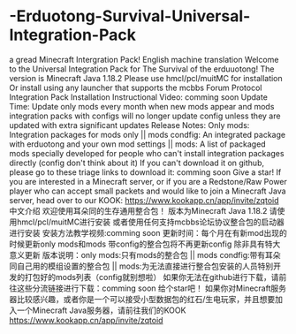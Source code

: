 # -Erduotong-Survival-Universal-Integration-Pack

a gread Minecraft Intergration Pack!
English     machine translation
Welcome to the Universal Integration Pack for The Survival of the erduuotong!
The version is Minecraft Java 1.18.2
Please use hmcl/pcl/muitMC for installation
Or install using any launcher that supports the mcbbs Forum Protocol Integration Pack
Installation Instructional Video: comming soon
Update Time: Update only mods every month when new mods appear and mods integration packs with configs will no longer update config unless they are updated with extra significant updates
Release Notes: Only mods: Integration packages for mods only || mods condfig: An integrated package with erduotong and your own mod settings || mods: A list of packaged mods specially developed for people who can't install integration packages directly (config don't think about it)
If you can't download it on github, please go to these triage links to download it: comming soon
Give a star!
If you are interested in a Minecraft server, or if you are a Redstone/Raw Power player who can accept small packets and would like to join a Minecraft Java server, head over to our KOOK:
https://www.kookapp.cn/app/invite/zqtoid
中文介绍
欢迎使用耳朵同的生存通用整合包！
版本为Minecraft Java 1.18.2
请使用hmcl/pcl/muitMC进行安装
或者使用任何支持mcbbs论坛协议整合包的启动器进行安装
安装方法教学视频:comming soon
更新时间：每个月在有新mod出现的时候更新only mods和mods 带config的整合包将不再更新config 除非具有特大意义更新
版本说明：only mods:只有mods的整合包 || mods condfig:带有耳朵同自己用的模组设置的整合包 || mods:为无法直接进行整合包安装的人员特别开发的打包好的mods列表（config就别想啦）
如果你无法在github进行下载，请前往这些分流链接进行下载：comming soon
给个star吧！
如果你对Minecraft服务器比较感兴趣，或者你是一个可以接受小型数据包的红石/生电玩家，并且想要加入一个Minecraft Java服务器，请前往我们的KOOK
https://www.kookapp.cn/app/invite/zqtoid
